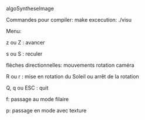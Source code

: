 algoSyntheseImage


Commandes pour compiler:
  make
excecution:
  ./visu
  
  
Menu:

 z ou Z : avancer 
 
 
 s ou S : reculer 
 
 
 flèches directionnelles: mouvements rotation caméra
 
 
 R ou r : mise en rotation du Soleil ou arrêt de la rotation
 
 
 Q, q ou ESC : quit
 
 
 f: passage au mode filaire
 
 
 p: passage en mode avec texture
 
 
